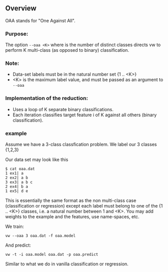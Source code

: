 ## Overview
OAA stands for "One Against All".

### Purpose:
The option `--oaa <K>` where <K> is the number of distinct classes
directs vw to perform K multi-class (as opposed to binary) classification.

### Note:
* Data-set labels must be in the natural number set {1 .. \<K\>}
* \<K\> is the maximum label value, and must be passed as an argument to `--oaa` 
                                                                  
### Implementation of the reduction:                                     
* Uses a loop of K separate binary classifications.                
* Each iteration classifies target feature i of K against all others (binary classification).

### example

Assume we have a 3-class classfication problem. We label our 3 classes {1,2,3}

Our data set may look like this

    $ cat oaa.dat
    1 ex1| a
    2 ex2| a b
    3 ex3| a b c
    2 ex4| b a
    1 ex5| d e

This is essentially the same format as the non multi-class case (classification or regression) except each label must belong to one of the {1 .. \<K\>} classes, i.e. a natural number between 1 and \<K\>. You may add weights to the example and the features, use name-spaces, etc.

We train:

    vw --oaa 3 oaa.dat -f oaa.model


And predict:

    vw -t -i oaa.model oaa.dat -p oaa.predict

Similar to what we do in vanilla classification or regression.